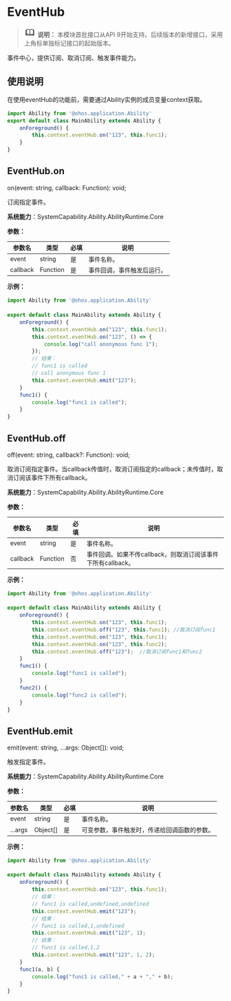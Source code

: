 # EventHub

> ![icon-note.gif](public_sys-resources/icon-note.gif) **说明：**
> 本模块首批接口从API 9开始支持。后续版本的新增接口，采用上角标单独标记接口的起始版本。


事件中心，提供订阅、取消订阅、触发事件能力。


## 使用说明


​在使用eventHub的功能前，需要通过Ability实例的成员变量context获取。


  
```js
import Ability from '@ohos.application.Ability'
export default class MainAbility extends Ability {
    onForeground() {
        this.context.eventHub.on("123", this.func1);
    }
}
```


## EventHub.on

on(event: string, callback: Function): void;

订阅指定事件。

**系统能力**：SystemCapability.Ability.AbilityRuntime.Core

**参数：**

  | 参数名 | 类型 | 必填 | 说明 | 
  | -------- | -------- | -------- | -------- |
  | event | string | 是 | 事件名称。 | 
  | callback | Function | 是 | 事件回调，事件触发后运行。 | 

**示例：**
    
  ```js
  import Ability from '@ohos.application.Ability'
  
  export default class MainAbility extends Ability {
      onForeground() {
          this.context.eventHub.on("123", this.func1);
          this.context.eventHub.on("123", () => {
              console.log("call anonymous func 1");
          });
          // 结果：
          // func1 is called
          // call anonymous func 1
          this.context.eventHub.emit("123"); 
      }
      func1() {
          console.log("func1 is called");
      }
  }
  ```


## EventHub.off

off(event: string, callback?: Function): void;

取消订阅指定事件。当callback传值时，取消订阅指定的callback；未传值时，取消订阅该事件下所有callback。

**系统能力**：SystemCapability.Ability.AbilityRuntime.Core

**参数：**

  | 参数名 | 类型 | 必填 | 说明 | 
  | -------- | -------- | -------- | -------- |
  | event | string | 是 | 事件名称。 | 
  | callback | Function | 否 | 事件回调。如果不传callback，则取消订阅该事件下所有callback。 | 

**示例：**
    
  ```js
  import Ability from '@ohos.application.Ability'
  
  export default class MainAbility extends Ability {
      onForeground() {
          this.context.eventHub.on("123", this.func1);
          this.context.eventHub.off("123", this.func1); //取消订阅func1
          this.context.eventHub.on("123", this.func1);
          this.context.eventHub.on("123", this.func2);
          this.context.eventHub.off("123");  //取消订阅func1和func2
      }
      func1() {
          console.log("func1 is called");
      }
      func2() {
          console.log("func2 is called");
      }
  }
  ```


## EventHub.emit

emit(event: string, ...args: Object[]): void;

触发指定事件。

**系统能力**：SystemCapability.Ability.AbilityRuntime.Core

**参数：**

  | 参数名 | 类型 | 必填 | 说明 | 
  | -------- | -------- | -------- | -------- |
  | event | string | 是 | 事件名称。 | 
  | ...args | Object[] | 是 | 可变参数，事件触发时，传递给回调函数的参数。 | 

**示例：**
    
  ```js
  import Ability from '@ohos.application.Ability'
  
  export default class MainAbility extends Ability {
      onForeground() {
          this.context.eventHub.on("123", this.func1);
          // 结果：
          // func1 is called,undefined,undefined
          this.context.eventHub.emit("123");
          // 结果：
          // func1 is called,1,undefined
          this.context.eventHub.emit("123", 1);
          // 结果：
          // func1 is called,1,2
          this.context.eventHub.emit("123", 1, 2);
      }
      func1(a, b) {
          console.log("func1 is called," + a + "," + b);
      }
  }
  ```
